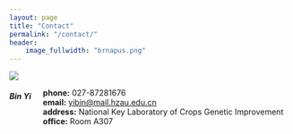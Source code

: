 ```yaml
---
layout: page
title: "Contact"
permalink: "/contact/"
header:
    image_fullwidth: "brnapus.png"
---
```


<div class="row">
    <div class="small-12 small-centered columns">
        <img src="/assets/img/site_map.jpg">
    </div>
</div>

<div class="row">
    <div class="small-6 columns">
    <h5>Bin Yi</h5>
    <p>
      <b>phone:</b> 027-87281676<br>
      <b>email:</b> <a href="mailto:yibin@mail.hzau.edu.cn">yibin@mail.hzau.edu.cn</a><br>
      <b>address:</b> National Key Laboratory of Crops Genetic Improvement<br>
      <b>office:</b> Room A307<br>
    </p>
    </div>
    
</div>

